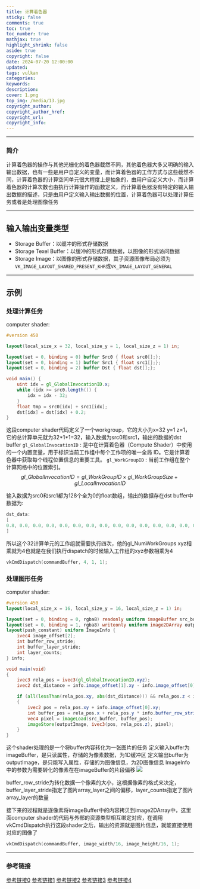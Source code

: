 ```yaml
---
title: 计算着色器
sticky: false
comments: true
toc: true
toc_number: true
mathjax: true
highlight_shrink: false
aside: true
copyright: false
date: 2024-07-20 12:00:00
updated:
tags: vulkan
categories:
keywords:
description:
cover: 1.png
top_img: /media/13.jpg
copyright_author:
copyright_author_href:
copyright_url:
copyright_info:
---
```




---
### 简介
计算着色器的操作与其他光栅化的着色器截然不同，其他着色器大多又明确的输入输出数据，也有一些是用户自定义的变量，而计算着色器的工作方式与这些截然不同，计算着色器的计算空间单元很大程度上是抽象的，由用户自定义大小，而计算着色器的计算次数也由执行计算操作的函数定义，而计算着色器没有特定的输入输出数据的描述，只是由用户定义输入输出数据的位置，计算着色器可以处理计算任务或者是处理图像任务

---

## 输入输出变量类型
- Storage Buffer：以缓冲的形式存储数据
- Storage Texel Buffer：以缓冲的形式存储数据，以图像的形式访问数据
- Storage Image：以图像的形式存储数据，其子资源图像布局必须为`VK_IMAGE_LAYOUT_SHARED_PRESENT_KHR`或`VK_IMAGE_LAYOUT_GENERAL`

---

## 示例

### 处理计算任务
computer shader:
```glsl
#version 450

layout(local_size_x = 32, local_size_y = 1, local_size_z = 1) in;

layout(set = 0, binding = 0) buffer Src0 { float src0[];};
layout(set = 0, binding = 1) buffer Src1 { float src1[];};
layout(set = 0, binding = 2) buffer Dst { float dst[];};

void main() {
	uint idx = gl_GlobalInvocationID.x;
	while (idx >= src0.length()) {
		idx = idx - 32;
	}
	float tmp = src0[idx] + src1[idx];
	dst[idx] = dst[idx] + 0.2;
}
```

这段computer shader代码定义了一个workgroup，它的大小为x=32 y=1 z=1，它的总计算单元就为32\*1\*1=32，输入数据为src0和src1，输出的数据的dst buffer
`gl_GlobalInvocationID` : 是中在计算着色器（Compute Shader）中使用的一个内置变量，用于标识当前工作组中每个工作项的唯一全局 ID。它是计算着色器中获取每个线程位置信息的重要工具。
`gl_WorkGroupID` : 当前工作组在整个计算网格中的位置索引。
$$
gl\_GlobalInvocationID=gl\_WorkGroupID×gl\_WorkGroupSize+gl\_LocalInvocationID
$$


输入数据为src0和src1都为128个全为0的float数组，输出的数据存在dst buffer中数据为:
```c++
dst_data: 
[
0.8, 0.0, 0.0, 0.0, 0.0, 0.0, 0.0, 0.0, 0.0, 0.0, 0.0, 0.0, 0.0, 0.0, 0.0, 0.0, 0.0, 0.0, 0.0, 0.0, 0.0, 0.0, 0.0, 0.0, 0.0, 0.0, 0.0, 0.0, 0.0, 0.0, 0.0, 0.0, 0.0, 0.0, 0.0, 0.0, 0.0, 0.0, 0.0, 0.0, 0.0, 0.0, 0.0, 0.0, 0.0, 0.0, 0.0, 0.0, 0.0, 0.0, 0.0, 0.0, 0.0, 0.0, 0.0, 0.0, 0.0, 0.0, 0.0, 0.0, 0.0, 0.0, 0.0, 0.0, 0.0, 0.0, 0.0, 0.0, 0.0, 0.0, 0.0, 0.0, 0.0, 0.0, 0.0, 0.0, 0.0, 0.0, 0.0, 0.0, 0.0, 0.0, 0.0, 0.0, 0.0, 0.0, 0.0, 0.0, 0.0, 0.0, 0.0, 0.0, 0.0, 0.0, 0.0, 0.0, 0.0, 0.0, 0.0, 0.0, 0.0, 0.0, 0.0, 0.0, 0.0, 0.0, 0.0, 0.0, 0.0, 0.0, 0.0, 0.0, 0.0, 0.0, 0.0, 0.0, 0.0, 0.0, 0.0, 0.0, 0.0, 0.0, 0.0, 0.0, 0.0, 0.0, 0.0, 0.0
]
```

所以这个32计算单元的工作组就需要执行四次，他的gl_NumWorkGroups xyz相乘就为4也就是在我们执行dispatch的时候输入工作组的xyz参数相乘为4
```c++
vkCmdDispatch(commandBuffer, 4, 1, 1);
```

### 处理图形任务

computer shader:
```glsl
#version 450
layout(local_size_x = 16, local_size_y = 16, local_size_z = 1) in;

layout(set = 0, binding = 0, rgba8) readonly uniform imageBuffer src_buffer;
layout(set = 0, binding = 1, rgba8) writeonly uniform image2DArray outputImage;
layout(push_constant) uniform ImageInfo {
    ivec4 image_offset[2];
    int buffer_row_stride;
    int buffer_layer_stride;
    int layer_counts;
} info;

void main(void) 
{
    ivec3 rela_pos = ivec3(gl_GlobalInvocationID.xyz); 
    ivec2 dst_distance = info.image_offset[1].xy - info.image_offset[0].xy;

    if (all(lessThan(rela_pos.xy, abs(dst_distance))) && rela_pos.z < info.layer_counts)
    {
        ivec2 pos = rela_pos.xy + info.image_offset[0].xy;
        int buffer_pos = rela_pos.x + rela_pos.y * info.buffer_row_stride + rela_pos.z * info.buffer_layer_stride;
        vec4 pixel = imageLoad(src_buffer, buffer_pos);
        imageStore(outputImage, ivec3(pos, rela_pos.z), pixel);
    }
}
```

这个shader处理的是一个将buffer内容转化为一张图片的任务
定义输入buffer为imageBuffer，是只读属性，存储的为像素数据，为1D缓冲区
定义输出buffer为outputImage，是只能写入属性，存储的为图像信息，为2D图像信息
ImageInfo中的参数为需要转化的像素在在imageBuffer的片段偏移
![](1.png)

buffer_row_stride为转化数据一个像素的大小，这根据像素的格式来决定，buffer_layer_stride指定了图片array_layer之间的偏移，layer_counts指定了图片array_layer的数量

接下来的过程就是逐像素将imageBuffer中的内容拷贝到image2DArray中，这里面computer shader的代码与外部的资源类型相互绑定对应，在调用vkCmdDispatch执行这段shader之后，输出的资源就是图片信息，就能直接使用对应的图像了
```c++
vkCmdDispatch(commandBuffer, image_width/16, image_height/16, 1);
```


---

### 参考链接
[参考链接0](https://www.bilibili.com/opus/747747054737948708)
[参考链接1](https://learn.microsoft.com/en-us/windows/win32/direct3d11/direct3d-11-advanced-stages-compute-shader?redirectedfrom=MSDN)
[参考链接2](https://medium.com/@sengallery/unity-compute-shader-%E5%9F%BA%E7%A4%8E%E8%AA%8D%E8%AD%98-5a99df53cea1)
[参考链接3](https://inlet511.github.io/posts/ue4-compute-shader/)
[参考链接4](https://zhuanlan.zhihu.com/p/36697128)
